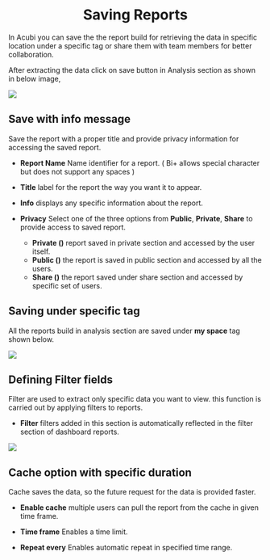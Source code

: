 <center><h1>Saving Reports</h1></center>

In Acubi you can save the the report build for retrieving the data in specific location under a specific tag or share them with team members for better collaboration.

After extracting the data click on save button in Analysis section as shown in below image,

![
](https://raw.githubusercontent.com/sv18042016/fp1/cbe0a5ade1657451e97f2a05d4eba5db6eaa2b1d/images/save_report.png)

## Save with info message

Save the report with a proper title and provide privacy information for accessing the saved report.

- **Report Name** Name identifier for a report. ( Bi+ allows  special character but does not  support any spaces )

- **Title** label for the report the way you want it to appear.

- **Info** displays any specific information about the report.

- **Privacy** Select one of the three options from **Public**, **Private**, **Share**  to provide access to saved report.

     - **Private ()** report saved in private section and accessed by the user itself.
  - **Public ()** the report is saved in public section and accessed by all the users.
  -  **Share ()** the report saved under share section and accessed by specific set of users.
  
## Saving under specific tag

All the reports build in analysis section are saved under **my space** tag shown below.

![
](https://raw.githubusercontent.com/sv18042016/fp1/8d50b81c2f7d831fa967d3e3476fbb5eb6d622f9/images/save_tag.png)

## Defining Filter fields

Filter are used to extract only specific data you want to view. this function is carried out by applying filters to reports.
 
- **Filter**  filters added in this section is automatically reflected in the filter section of dashboard reports.

![
](https://raw.githubusercontent.com/sv18042016/fp1/0cd869712c2e2db47b176cb6dda6dc83d8b0db1e/images/filter_reports.png)

## Cache option with specific duration

Cache saves the data, so the future request for the data is provided faster.

- **Enable cache** multiple users can pull the report from the cache in given time frame.

- **Time frame** Enables a time limit.

- **Repeat every** Enables automatic repeat in specified time range.


<!--stackedit_data:
eyJoaXN0b3J5IjpbMTYzMDg3ODI2MiwtMzM3MjYyMDJdfQ==
-->
